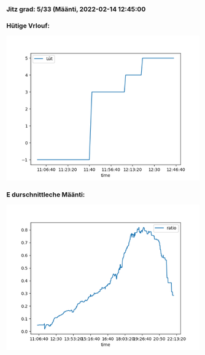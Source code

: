 ### Jitz grad: 5/33 (Määnti, 2022-02-14 12:45:00

### Hütige Vrlouf:
![Graph](Today.png)

### E durschnittleche Määnti:
![Graph](Määnti.png)